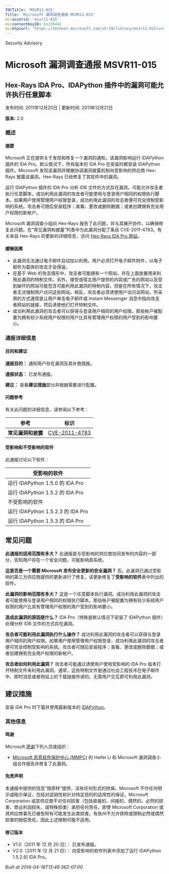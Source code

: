 ```yaml
---
TOCTitle: 'MSVR11-015'
Title: 'Microsoft 漏洞调查通报 MSVR11-015'
ms:assetid: 'msvr11-015'
ms:contentKeyID: 61236441
ms:mtpsurl: 'https://technet.microsoft.com/zh-CN/library/msvr11-015(v=Security.10)'
---
```


Security Advisory

Microsoft 漏洞调查通报 MSVR11-015
=================================

Hex-Rays IDA Pro、IDAPython 插件中的漏洞可能允许执行任意脚本
------------------------------------------------------------

发布时间: 2011年12月20日 | 更新时间: 2011年12月21日

**版本:** 2.0

### 概述

#### 摘要

Microsoft 正在提供关于发现和修复一个漏洞的通知，该漏洞影响运行 IDAPython 插件的 IDA Pro。默认情况下，所有版本的 IDA Pro 在安装时都安装 IDAPython 插件。Microsoft 发现该漏洞并根据协调漏洞披露机制向受影响的供应商 Hex-Rays 披露该漏洞。Hex-Rays 已经修复了其软件中的漏洞。

运行 IDAPython 插件的 IDA Pro 分析 IDB 文件的方式存在漏洞，可能允许攻击者执行任意脚本。成功利用此漏洞的攻击者可能使用与登录用户相同的权限执行脚本。如果用户使用管理用户权限登录，成功利用此漏洞的攻击者便可完全控制受影响的系统。攻击者可随后安装程序；查看、更改或删除数据；或者创建拥有完全用户权限的新帐户。

Microsoft 漏洞调查小组向 Hex-Rays 报告了此问题，并与其展开协作，以确保修复此问题。在“常见漏洞和披露”列表中为此漏洞分配了条目 CVE-2011-4783。有关来自 Hex-Rays 的更新的详细信息，访问 [Hex-Rays IDA Pro 网站](http://hex-rays.com/products/ida/index.shtml)。

#### 缓解因素

-   此漏洞无法通过电子邮件自动加以利用。用户必须打开电子邮件附件，以电子邮件为载体的攻击才会得逞。
-   在基于 Web 的攻击情形中，攻击者可能拥有一个网站，并在上面放置用来利用此漏洞的特制文件。另外，接受或宿主用户提供的内容或广告的网站以及受到破坏的网站可能包含可能利用此漏洞的特制内容。但是在所有情况下，攻击者无法强制用户访问这些网站。相反，攻击者必须诱使用户访问该网站，所采用的方式通常是让用户单击电子邮件或 Instant Messenger 消息中指向攻击者网站的链接，然后诱使他们打开特制文件。
-   成功利用此漏洞的攻击者可以获得与登录用户相同的用户权限。那些帐户被配置为拥有较少系统用户权限的用户比具有管理用户权限的用户受到的影响要小。

### 通报详细信息

#### 目的和建议

**通报目的：** 通知用户存在漏洞及其补救措施。

**通报状态：** 已发布通报。

**建议：** 查看**建议措施**部分并根据需要进行配置。

#### 问题参考

有关此问题的详细信息，请参阅以下参考：

| 参考               | 标识                                                                             |
|--------------------|----------------------------------------------------------------------------------|
| **常见漏洞和披露** | [CVE-2011-4783](http://www.cve.mitre.org/cgi-bin/cvename.cgi?name=cve-2011-4783) |

#### 受影响和不受影响的软件

此通报讨论以下软件：

| 受影响的软件                      |
|-----------------------------------|
| 运行 IDAPython 1.5.0 的 IDA Pro   |
| 运行 IDAPython 1.5.2 的 IDA Pro   |
| 不受影响的软件                    |
| 运行 IDAPython 1.5.2.3 的 IDA Pro |
| 运行 IDAPython 1.5.3 的 IDA Pro   |

常见问题
--------

<span></span>
**此通报的适用范围有多大？**
此通报是与受影响的供应商协同发布的内容的一部分，告知用户存在一个安全问题，可能影响其系统。

**这是否是一个需要 Microsoft 发布安全更新的安全漏洞？**
否。此漏洞已通过受影响的第三方供应商提供的更新进行了修复。该更新修复了**受影响的软件**表中列出的软件。

**此漏洞的影响范围有多大？**
这是一个任意脚本执行漏洞。成功利用此漏洞的攻击者可能使用与登录用户相同的权限执行脚本。那些帐户被配置为拥有较少系统用户权限的用户比具有管理用户权限的用户受到的影响要小。

**造成此漏洞的原因是什么？**
IDA Pro（特殊是默认情况下安装了 IDAPython 插件）处理分析 IDB 文件的方式存在漏洞。

**攻击者可能利用此漏洞执行什么操作？**
成功利用此漏洞的攻击者可以获得与登录用户相同的用户权限。如果用户使用管理用户权限登录，成功利用此漏洞的攻击者便可完全控制受影响的系统。攻击者可随后安装程序；查看、更改或删除数据；或者创建拥有完全用户权限的新帐户。

**攻击者如何利用此漏洞？**
攻击者可能通过诱使用户使用受影响的 IDA Pro 版本打开特制文件来利用此漏洞。通常，这些特制文件是通过社会工程技术在电子邮件中、即时消息或者网站上的下载链接传递的。无需用户交互即可利用此漏洞。

建议措施
--------

<span></span>
安装 IDA Pro 时下载并使用最新版本的 [IDAPython](http://code.google.com/p/idapython/)。

### 其他信息

#### 鸣谢

Microsoft [感谢](http://go.microsoft.com/fwlink/?linkid=21127)下列人员或组织：

-   [Microsoft 恶意软件保护中心 (MMPC)](http://www.microsoft.com/security/portal/) 的 Haifei Li 和 Microsoft 漏洞调查小组合作报告并修复了此漏洞。

#### 免责声明

本通报中提供的信息“按原样”提供，没有任何形式的担保。Microsoft 不作任何明示或暗示保证，包括对适销性和针对特定目的的适用性的保证。Microsoft Corporation 或其供应商不对任何损害（包括直接的、间接的、偶然的、必然的损害，商业利润损失，或特殊损害）承担任何责任，即使 Microsoft Corporation 或其供应商事先已被告知有可能发生此类损害。有些州不允许排除或限制必然或偶然损害的赔偿责任，因此上述限制可能不适用。

#### 修订版本

-   V1.0（2011 年 12 月 20 日）： 已发布通报。
-   V2.0（2011 年 12 月 21 日）： 向受影响的软件列表中添加了运行 IDAPython 1.5.2 的 IDA Pro。

*Built at 2014-04-18T13:49:36Z-07:00*
